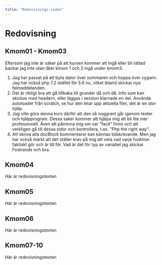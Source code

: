 ```yaml
---
title: "Redovisnings-sidan"
---
```

Redovisning
=========================



Kmom01 - Kmom03
-------------------------

Eftersom jag inte är säker på att kursen kommer att ingå eller bli rättad backar jag inte utan låter kmom 1 och 2 ingå under kmom3.

1. Jag har passat på att byta dator över sommaren och hoppa över cygwin. Jag har också php 7.2 istället för 5.6 nu, vilket ibland skickar nya felmeddelanden.
2. Det är riktigt bra att gå tillbaka till grunder då och då. Info som kan skickas med headern, eller läggas i session klarnade en del. Använda autoloader från scratch, se hur den letar upp aktuella filer, det är en stor hjälp.
3. Jag ville göra denna kurs därför att den så noggrant går igenom tester och hjälpprogram. Dessa saker kommer att hjälpa mig att bli lite mer professionell. Även att påminna mig om var "facit" finns och att verkligen gå till dessa sidor och kontrollera, t.ex. "Php the right way".
4. Att skriva alla docBlock kommentarer kan kännas tidskrävande. Men jag har också märkt att det ställer krav på mig att veta vad varje funktion faktiskt gör och är till för. Vad är det för typ av variabel jag skickar. Fostrande och bra.





Kmom04
-------------------------

Här är redovisningstexten



Kmom05
-------------------------

Här är redovisningstexten



Kmom06
-------------------------

Här är redovisningstexten



Kmom07-10
-------------------------

Här är redovisningstexten
